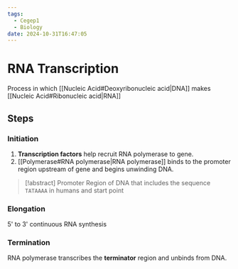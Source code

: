 ```yaml
---
tags:
  - Cegep1
  - Biology
date: 2024-10-31T16:47:05
---
```


# RNA Transcription

Process in which [[Nucleic Acid#Deoxyribonucleic acid|DNA]] makes [[Nucleic Acid#Ribonucleic acid|RNA]]

## Steps

### Initiation

1. **Transcription factors** help recruit RNA polymerase to gene.
2. [[Polymerase#RNA polymerase|RNA polymerase]] binds to the promoter region upstream of gene and begins unwinding DNA.

> [!abstract] Promoter
> Region of DNA that includes the sequence `TATAAAA` in humans and start point

### Elongation

5' to 3' continuous RNA synthesis

### Termination

RNA polymerase transcribes the **terminator** region and unbinds from DNA.